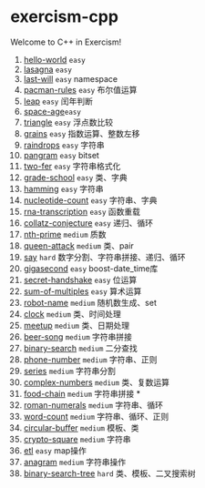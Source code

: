 # exercism-cpp
Welcome to C++ in Exercism!

1. [hello-world](./hello-world) `easy`
2. [lasagna](./lasagna) `easy`
3. [last-will](./last-will) `easy` namespace
4. [pacman-rules](./pacman-rules) `easy` 布尔值运算
5. [leap](./leap) `easy` 闰年判断
6. [space-age](./space-age)`easy`
7. [triangle](triangle) `easy` 浮点数比较
8. [grains](./grains) `easy` 指数运算、整数左移
9. [raindrops](./raindrops) `easy` 字符串
10. [pangram](./pangram) `easy` bitset
11. [two-fer](./two-fer) `easy` 字符串格式化
12. [grade-school](./grade-school) `easy` 类、字典
13. [hamming](./hamming) `easy` 字符串
14. [nucleotide-count](./nucleotide-count) `easy` 字符串、字典
15. [rna-transcription](./rna-transcription) `easy` 函数重载
16. [collatz-conjecture](./collatz-conjecture) `easy` 递归、循环
17. [nth-prime](./nth-prime) `medium` 质数
18. [queen-attack](./queen-attack) `medium` 类、pair
19. [say](./say) `hard` 数字分割、字符串拼接、递归、循环
20. [gigasecond](./gigasecond) `easy` boost-date_time库
21. [secret-handshake](./secret-handshake) `easy` 位运算
22. [sum-of-multiples](./sum-of-multiples) `easy` 算术运算
23. [robot-name](./robot-name) `medium` 随机数生成、set
24. [clock](./clock) `medium` 类、时间处理
25. [meetup](./meetup) `medium` 类、日期处理
26. [beer-song](./beer-song) `medium` 字符串拼接
27. [binary-search](./binary-search) `medium` 二分查找
28. [phone-number](./phone-number) `medium` 字符串、正则
29. [series](./series) `medium` 字符串分割
30. [complex-numbers](./complex-numbers) `medium` 类、复数运算
31. [food-chain](./food-chain) `medium` 字符串拼接 *
32. [roman-numerals](./roman-numerals) `medium` 字符串、循环
33. [word-count](./word-count) `medium` 字符串、循环、正则
34. [circular-buffer](./circular-buffer) `medium` 模板、类
35. [crypto-square](./crypto-square) `medium` 字符串
36. [etl](./etl) `easy` map操作
37. [anagram](./anagram) `medium` 字符串操作
38. [binary-search-tree](./binary-search-tree) `hard` 类、模板、二叉搜索树